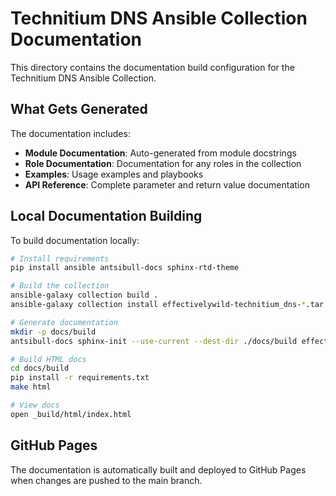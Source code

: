 # Technitium DNS Ansible Collection Documentation

This directory contains the documentation build configuration for the Technitium DNS Ansible Collection.

## What Gets Generated

The documentation includes:

- **Module Documentation**: Auto-generated from module docstrings
- **Role Documentation**: Documentation for any roles in the collection
- **Examples**: Usage examples and playbooks
- **API Reference**: Complete parameter and return value documentation

## Local Documentation Building

To build documentation locally:

```bash
# Install requirements
pip install ansible antsibull-docs sphinx-rtd-theme

# Build the collection
ansible-galaxy collection build .
ansible-galaxy collection install effectivelywild-technitium_dns-*.tar.gz

# Generate documentation
mkdir -p docs/build
antsibull-docs sphinx-init --use-current --dest-dir ./docs/build effectivelywild.technitium_dns

# Build HTML docs
cd docs/build
pip install -r requirements.txt
make html

# View docs
open _build/html/index.html
```

## GitHub Pages

The documentation is automatically built and deployed to GitHub Pages when changes are pushed to the main branch.
